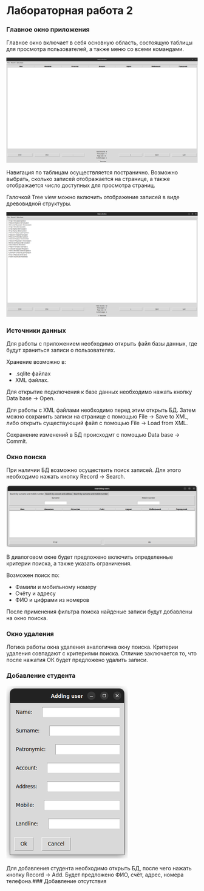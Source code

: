 # Лабораторная работа 2

### Главное окно приложения

Главное окно включает в себя основную область, состоящую таблицы для просмотра пользователей, а также меню со всеми командами.

![image](img/1.png)

Навигация по таблицам осуществляется постранично. Возможно выбрать, сколько записей отображается на странице, а также отображается число доступных для просмотра страниц.

Галочкой Tree view можно включить отображение записей в виде древовидной структуры.

![image](img/2.png)

### Источники данных

Для работы с приложением необходимо открыть файл базы данных, где будут храниться записи о пользователях.

Хранение возможно в:
- .sqlite файлах
- XML файлах.

Для открытие подключения к базе данных необходимо нажать кнопку Data base -> Open.

Для работы с XML файлами необходимо перед этим открыть БД. Затем можно сохранить записи на странице с помощью File -> Save to XML, либо открыть существующий файл с помощью File -> Load from XML.

Сохранение изменений в БД происходмт с помощью Data base -> Commit.

### Окно поиска

При наличии БД возможно осуществить поиск  записей. Для этого необходимо нажать кнопку Record -> Search.

![image](img/3.png)

В диалоговом окне будет предложено включить определенные критерии поиска, а также указать ограничения.

Возможен поиск по:
- Фамили и мобильному номеру
- Счёту и адресу
- ФИО и цифрами из номеров

После применения фильтра поиска найденые записи будут добавлены на окно поиска.

### Окно удаления

Логика работы окна удаления аналогична окну поиска. Критерии удаления совпадают с критериями поиска. Отличие заключается то, что после нажатия ОК будет предложено удалить записи.

### Добавление студента

![image](img/4.png)

Для добавления студента необходимо открыть БД, после чего нажать кнопку Record -> Add. Будет предложено ФИО, счёт, адрес, номера телефона.### Добавление отсутствия
